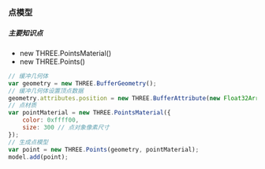 ### 点模型

##### 主要知识点
- new THREE.PointsMaterial()
- new THREE.Points()

```js
// 缓冲几何体
var geometry = new THREE.BufferGeometry();
// 缓冲几何体设置顶点数据
geometry.attributes.position = new THREE.BufferAttribute(new Float32Array(vectorArray), 3);
// 点材质
var pointMaterial = new THREE.PointsMaterial({
    color: 0xffff00,
    size: 300 // 点对象像素尺寸
});
// 生成点模型
var point = new THREE.Points(geometry, pointMaterial);
model.add(point);
```